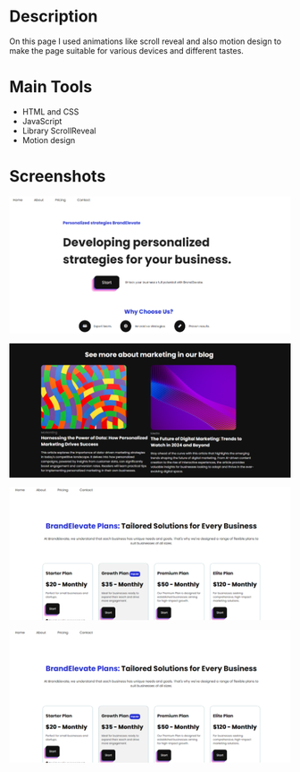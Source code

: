 # Description
On this page I used animations like scroll reveal and also motion design to make the page suitable for various devices 
and different tastes.

# Main Tools
- HTML and CSS
- JavaScript
- Library ScrollReveal
- Motion design

# Screenshots

![Screenshot](./screenshot/screenshot-1.PNG)




![Screenshot](./screenshot/screenshot-2.PNG)




![Screenshot](./screenshot/screenshot-3.PNG)




![Screenshot](./screenshot/screenshot-3.PNG)
